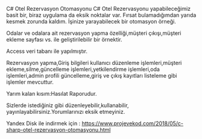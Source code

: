 
C# Otel Rezervasyon Otomasyonu
C# Otel Rezervasyonu yapabileceğimiz basit bir, biraz uygulama da eksik noktalar var. Fırsat bulamadığımdan yarıda kesmek zorunda kaldım. İşinize yarayabilecek bir otomasyon örneği.

Odalar ve odalara ait rezervasyon yapma özelliği,müşteri çıkışı,müşteri ekleme sayfası vs. ile geliştirilebilir bir örnektir.

Access veri tabanı ile yapılmıştır.

Rezervasyon yapma,Giriş bilgileri kullanıcı düzenleme işlemleri,müşteri ekleme,silme,güncelleme işlemleri,yetkilendirme işlemleri,oda işlemleri,admin profili güncelleme,giriş ve çıkış kayıtları listeleme gibi işlemler mevcuttur.

Yarım kalan kısım:Hasılat Raporudur.

Sizlerde istediğiniz gibi düzenleyebilir,kullanabilir, yayınlayabilirsiniz.Yorumlarınızı eksik etmeyiniz.



Yandex Disk ile indirmek için : https://www.projevekod.com/2018/05/c-sharp-otel-rezervasyon-otomasyonu.html

